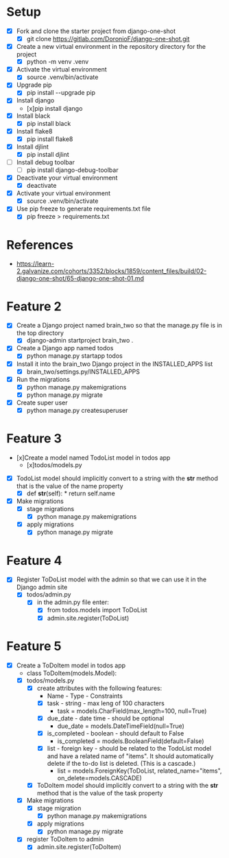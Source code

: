 # Setup
* [x] Fork and clone the starter project from django-one-shot
  * [x] git clone https://gitlab.com/DoronioF/django-one-shot.git
* [x] Create a new virtual environment in the repository directory for the project
  * [x] python -m venv .venv
* [x] Activate the virtual environment
  * [x] source .venv/bin/activate
* [x] Upgrade pip
  * [x] pip install --upgrade pip
* [x] Install django
  * [x]pip install django
* [x] Install black
  * [x] pip install black
* [x] Install flake8
  * [x] pip install flake8
* [x] Install djlint
  * [x] pip install djlint
* [ ] Install debug toolbar
  * [ ] pip install django-debug-toolbar
* [x] Deactivate your virtual environment
  * [x] deactivate
* [x] Activate your virtual environment
  * [x] source .venv/bin/activate
* [x] Use pip freeze to generate requirements.txt file
  * [x] pip freeze > requirements.txt

# References
* https://learn-2.galvanize.com/cohorts/3352/blocks/1859/content_files/build/02-django-one-shot/65-django-one-shot-01.md

# Feature 2
* [x] Create a Django project named brain_two so that the manage.py file is in the top directory
  * [x] django-admin startproject brain_two .
* [x] Create a Django app named todos
  * [x] python manage.py startapp todos
* [x] Install it into the brain_two Django project in the INSTALLED_APPS list
  * [x] brain_two/settings.py/INSTALLED_APPS
* [x] Run the migrations
  * [x] python manage.py makemigrations
  * [x] python manage.py migrate
* [x] Create super user
  * [x] python manage.py createsuperuser

# Feature 3
* [x]Create a model named TodoList model in todos app
  * [x]todos/models.py
* [x] TodoList model should implicitly convert to a string with the __str__ method that is the value of the name property
  * [x] def __str__(self):
        * return self.name
* [x] Make migrations
  * [x] stage migrations
    * [x] python manage.py makemigrations
  * [x] apply migrations
    * [x] python manage.py migrate

# Feature 4
* [x] Register ToDoList model with the admin so that we can use it in the Django admin site
  * [x] todos/admin.py
    * [x] in the admin.py file enter:
      * [x] from todos.models import ToDoList
      * [x] admin.site.register(ToDoList)

# Feature 5
* [x] Create a ToDoItem model in todos app
  * class ToDoItem(models.Model):
  * [x] todos/models.py
    * [x] create attributes with the following features:
        *  Name - Type - Constraints
      * [x] task - string - max leng of 100 characters
          * task = models.CharField(max_length=100, null=True)
      * [x] due_date - date time - should be optional
          * due_date = models.DateTimeField(null=True)
      * [x] is_completed - boolean - should default to False
          * is_completed = models.BooleanField(default=False)
      * [x] list - foreign key - should be related to the TodoList model and have a related name of "items". It should automatically delete if the to-do list is deleted. (This is a cascade.)
          * list = models.ForeignKey(ToDoList, related_name="items", on_delete=models.CASCADE)
    * [x] ToDoItem model should implicitly convert to a string with the __str__ method that is the value of the task property
  * [x] Make migrations
    * [x] stage migration
      * [x] python manage.py makemigrations
    * [x] apply migrations
      * [x] python manage.py migrate
  * [x] register ToDoItem to admin
    * [x] admin.site.register(ToDoItem)